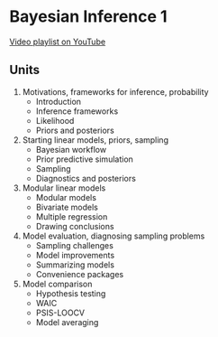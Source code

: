 # Bayesian Inference 1

[Video playlist on YouTube](https://www.youtube.com/playlist?list=PLeIk-G-wZpqxy3n-X1oXcgAVniGrTuBD1)


## Units

1. Motivations, frameworks for inference, probability
    - Introduction
    - Inference frameworks
    - Likelihood
    - Priors and posteriors
2. Starting linear models, priors, sampling
    - Bayesian workflow
    - Prior predictive simulation
    - Sampling
    - Diagnostics and posteriors
3. Modular linear models
    - Modular models
    - Bivariate models
    - Multiple regression
    - Drawing conclusions
4. Model evaluation, diagnosing sampling problems
    - Sampling challenges
    - Model improvements
    - Summarizing models
    - Convenience packages
5. Model comparison
    - Hypothesis testing
    - WAIC
    - PSIS-LOOCV
    - Model averaging
